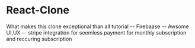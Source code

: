 # React-Clone
What makes this clone exceptional than all tutorial
-- Firebaase 
-- Awsome UI,UX
-- stripe integration for seemless payment for monthly subscription and reccuring subscription
